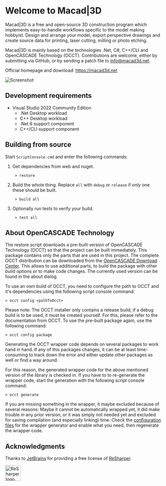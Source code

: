 # Welcome to Macad\|3D

Macad\|3D is a free and open-source 3D construction program which implements easy-to-handle workflows specific to the model making hobbyist. Design and arrange your model, export perspective drawings and create source data for printing, laser cutting, milling or photo etching.

Macad\|3D is mainly based on the technologies .Net, C#, C++/CLI and OpenCASCADE Technology (OCCT). Contributions are welcome, either by submitting via GitHub, or by sending a patch file to info@macad3d.net.

Official homepage and download: https://macad3d.net

![Screenshot](https://macad3d.net/img/screenshot1.png)

## Development requirements

- Visual Studio 2022 Community Edition 
  - .Net Desktop workload
  - C++ Desktop workload
  - .Net 6 support component
  - C++/CLI support component 

## Building from source

Start ```ScriptConsole.cmd``` and enter the following commands:
   
1. Get dependencies from web and nuget.

        > restore

2. Build the whole thing. Replace `all` with `debug` or `release` if only one these should be built.

        > build all

3. Optionally run tests to verify your build.

        > test all

## About OpenCASCADE Technology

The restore script downloads a pre-built version of OpenCASCADE Technology (OCCT) so that the project can be built immediately. This package contains only the parts that are used in this project. The complete OCCT distribution can be downloaded from the [OpenCASCADE Download Center](https://dev.opencascade.org/release). This allows to use additional parts, to build the package with other build options or to make code changes. The currently used version can be found in the about dialog. 

To use an own build of OCCT, you need to configure the path to OCCT and it's dependencies using the following script console command:

    > occt config <pathToOcct>
    
Please note: The OCCT installer only contains a release build, if a debug build is to be used, it must be created yourself. For this, please refer to the documentation from OCCT.
To use the pre-built package again, use the following command:

    > occt config package

Generating the OCCT wrapper code depends on several packages to work hand in hand. If any of this packages changes, it can be at least time-consuming to track down the error and either update other packages as well or find a way around.

For this reason, the generated wrapper code for the above mentioned version of the library is checked in. If you have to to re-generate the wrapper code, start the generation with the following script console command:

    > occt generate

If you are missing something in the wrapper, it maybe excluded because of several reasons: Maybe it cannot be automatically wrapped yet, it did make trouble in any prior version, or it was simply not needed yet and excluded for saving compilation (and especially linking) time. Check the [configuration files](Source/WrapperGenerator/Configuration) for the wrapper generator and enable what you need, then regenerate the wrapper code.

## Acknowledgments

Thanks to [JetBrains](https://www.jetbrains.com) for providing a free license of [ReSharper](https://www.jetbrains.com/resharper/).

[<img src="https://resources.jetbrains.com/storage/products/company/brand/logos/ReSharper_icon.svg" height="50" alt="ReSharper logo.">](https://www.jetbrains.com/resharper/)

